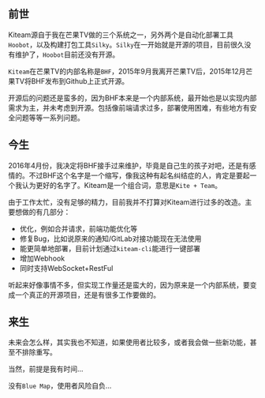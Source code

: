 <!--
title: Kiteam的前世今生
-->

## 前世
Kiteam源自于我在芒果TV做的三个系统之一，另外两个是自动化部署工具`Hoobot`，以及构建打包工具`Silky`。`Silky`在一开始就是开源的项目，目前很久没有维护了，`Hoobot`目前还没有开源。

`Kiteam`在芒果TV的内部名称是`BHF`，2015年9月我离开芒果TV后，2015年12月芒果TV将BHF发布到Github上正式开源。

开源后的问题还是蛮多的，因为BHF本来是一个内部系统，最开始也是以实现内部需求为主，并未考虑到开源。包括像前端请求过多，部署使用困难，有些地方有安全问题等等一系列问题。

## 今生

2016年4月份，我决定将BHF接手过来维护，毕竟是自己生的孩子对吧，还是有感情的。不过BHF这个名字是一个缩写，像我这种有起名纠结症的人，肯定是要起一个我认为更好的名字了。Kiteam是一个组合词，意思是`Kite + Team`。

由于工作太忙，没有足够的精力，目前我并不打算对Kiteam进行过多的改造。主要想做的有几部分：

* 优化，例如合并请求，前端功能优化等
* 修复Bug，比如说原来的通知/GitLab对接功能现在无法使用
* 能更简单地部署，目前计划通过`kiteam-cli`能进行一键部署
* 增加Webhook
* 同时支持WebSocket+RestFul

听起来好像事情不多，但实现工作量还是蛮大的，因为原来是一个内部系统，要变成一个真正的开源项目，还是有很多工作要做的。

## 来生

未来会怎么样，其实我也不知道，如果使用者比较多，或者我会做一些新功能，甚至不排除重写。

当然，前提是我有时间...

没有`Blue Map`，使用者风险自负...

